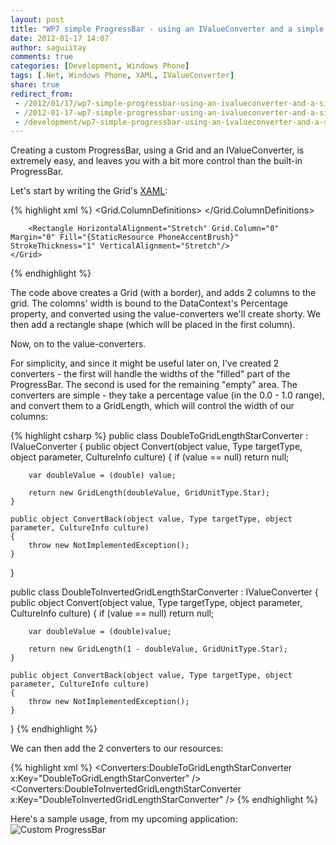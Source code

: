 ```yaml
---
layout: post
title: "WP7 simple ProgressBar - using an IValueConverter and a simple Grid"
date: 2012-01-17 14:07
author: saguiitay
comments: true
categories: [Development, Windows Phone]
tags: [.Net, Windows Phone, XAML, IValueConverter]
share: true
redirect_from:
 - /2012/01/17/wp7-simple-progressbar-using-an-ivalueconverter-and-a-simple-grid/
 - /2012-01-17-wp7-simple-progressbar-using-an-ivalueconverter-and-a-simple-grid/
 - /development/wp7-simple-progressbar-using-an-ivalueconverter-and-a-simple-grid/
---
```

Creating a custom ProgressBar, using a Grid and an IValueConverter, is extremely easy, and leaves you with a bit more control than the built-in ProgressBar. 

Let's start by writing the Grid's [XAML](http://en.wikipedia.org/wiki/Extensible_Application_Markup_Language "Extensible Application Markup Language"):

{% highlight xml %}
<Border BorderBrush="Silver" BorderThickness="1" HorizontalAlignment="Stretch" Margin="0" Name="border1" VerticalAlignment="Top" Height="25">
    <Grid>
		<Grid.ColumnDefinitions>
			<ColumnDefinition Width="{Binding Percentage, Converter={StaticResource DoubleToGridLengthStarConverter}}"/>
			<ColumnDefinition Width="{Binding Percentage, Converter={StaticResource DoubleToInvertedGridLengthStarConverter}}"/>
		</Grid.ColumnDefinitions>
		
		<Rectangle HorizontalAlignment="Stretch" Grid.Column="0" Margin="0" Fill="{StaticResource PhoneAccentBrush}" StrokeThickness="1" VerticalAlignment="Stretch"/>
	</Grid>
</Border> 
{% endhighlight %}

The code above creates a Grid (with a border), and adds 2 columns to the grid. The colomns' width is bound to the DataContext's Percentage property, 
and converted using the value-converters we'll create shorty. We then add a rectangle shape (which will be placed in the first column).

Now, on to the value-converters. 

For simplicity, and since it might be useful later on, I've created 2 converters - the first will handle the widths of the "filled" part of the ProgressBar.
The second is used for the remaining "empty" area. The converters are simple - they take a percentage value (in the 0.0 - 1.0 range), 
and convert them to a GridLength, which will control the width of our columns: 

{% highlight csharp %}
public class DoubleToGridLengthStarConverter : IValueConverter 
{
	public object Convert(object value, Type targetType, object parameter, CultureInfo culture)
	{
		if (value == null)
			return null;
		
		var doubleValue = (double) value;
		
		return new GridLength(doubleValue, GridUnitType.Star);
	}
	
	public object ConvertBack(object value, Type targetType, object parameter, CultureInfo culture)
	{
		throw new NotImplementedException();
	}
}

public class DoubleToInvertedGridLengthStarConverter : IValueConverter
{
	public object Convert(object value, Type targetType, object parameter, CultureInfo culture)
	{
		if (value == null)
			return null;
		
		var doubleValue = (double)value;
		
		return new GridLength(1 - doubleValue, GridUnitType.Star);
	}
	
	public object ConvertBack(object value, Type targetType, object parameter, CultureInfo culture)
	{
		throw new NotImplementedException();
	}
}
{% endhighlight %}

We can then add the 2 converters to our resources: 

{% highlight xml %}
	<Converters:DoubleToGridLengthStarConverter x:Key="DoubleToGridLengthStarConverter" />
	<Converters:DoubleToInvertedGridLengthStarConverter x:Key="DoubleToInvertedGridLengthStarConverter" />
{% endhighlight %}

Here's a sample usage, from my upcoming application: 
![Custom ProgressBar]({{site.url}}/images/custom-progressbar.png "Custom ProgressBar")
